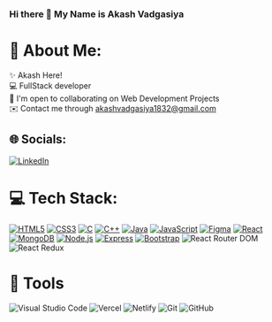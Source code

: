 ### Hi there 👋 My Name is Akash Vadgasiya

# 💫 About Me:
✨ Akash Here!<br> 💻 FullStack developer <br>🤝 I'm open to collaborating on Web Development Projects<br> ✉️ Contact me through akashvadgasiya1832@gmail.com<br>

## 🌐 Socials:
[![LinkedIn](https://img.shields.io/badge/LinkedIn-%230077B5.svg?logo=linkedin&logoColor=white)](https://www.linkedin.com/in/akash-vadgasiya-9386b0244) 

# 💻 Tech Stack:
[![HTML5](https://img.shields.io/badge/html5-%23E34F26.svg?style=for-the-badge&logo=html5&logoColor=white)](#)
[![CSS3](https://img.shields.io/badge/css3-%231572B6.svg?style=for-the-badge&logo=css3&logoColor=white)](#)
[![C](https://img.shields.io/badge/c-%2300599C.svg?style=for-the-badge&logo=c&logoColor=white)](#)
[![C++](https://img.shields.io/badge/c++-%2300599C.svg?style=for-the-badge&logo=c%2B%2B&logoColor=white)](#)
[![Java](https://img.shields.io/badge/java-%23ED8B00.svg?style=for-the-badge&logo=java&logoColor=white)](#)
[![JavaScript](https://img.shields.io/badge/javascript-%23323330.svg?style=for-the-badge&logo=javascript&logoColor=%23F7DF1E)](#)
[![Figma](https://img.shields.io/badge/figma-%23F24E1E.svg?style=for-the-badge&logo=figma&logoColor=white)](#)
[![React](https://img.shields.io/badge/react-%2320232a.svg?style=for-the-badge&logo=react&logoColor=%2361DAFB)](#)
[![MongoDB](https://img.shields.io/badge/mongodb-%234ea94b.svg?style=for-the-badge&logo=mongodb&logoColor=white)](#)
[![Node.js](https://img.shields.io/badge/node.js-%234ea94b.svg?style=for-the-badge&logo=node.js&logoColor=white)](#)
[![Express](https://img.shields.io/badge/express-%23404d59.svg?style=for-the-badge&logo=express&logoColor=white)](#)
[![Bootstrap](https://img.shields.io/badge/bootstrap-%23563D7C.svg?style=for-the-badge&logo=bootstrap&logoColor=white)](#)
![React Router DOM](https://img.shields.io/badge/React_Router_DOM-CA4245?style=for-the-badge&logo=react-router-dom&logoColor=white)
![React Redux](https://img.shields.io/badge/React_Redux-764ABC?style=for-the-badge&logo=redux&logoColor=white)

# 🔨 Tools

![Visual Studio Code](https://img.shields.io/badge/Visual_Studio_Code-007ACC.svg?style=for-the-badge&logo=visual-studio-code&logoColor=white)
![Vercel](https://img.shields.io/badge/Vercel-000000.svg?style=for-the-badge&logo=vercel&logoColor=white)
![Netlify](https://img.shields.io/badge/Netlify-00C7B7.svg?style=for-the-badge&logo=netlify&logoColor=white)
![Git](https://img.shields.io/badge/Git-F05032.svg?style=for-the-badge&logo=git&logoColor=white)
![GitHub](https://img.shields.io/badge/GitHub-181717.svg?style=for-the-badge&logo=github&logoColor=white)

<!--
**akashvadgasiya18/akashvadgasiya18** is a ✨ _special_ ✨ repository because its `README.md` (this file) appears on your GitHub profile.

Here are some ideas to get you started:

- 🔭 I’m currently working on ...
- 🌱 I’m currently learning ...
- 👯 I’m looking to collaborate on ...
- 🤔 I’m looking for help with ...
- 💬 Ask me about ...
- 📫 How to reach me: ...
- 😄 Pronouns: ...
- ⚡ Fun fact: ...
-->

